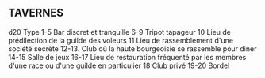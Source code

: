 ## TAVERNES


d20 Type
1-5 Bar discret et tranquille
6-9 Tripot tapageur
10 Lieu de prédilection de la guilde des voleurs
11 Lieu de rassemblement d'une société secrète
12-13. Club où la haute bourgeoisie se rassemble pour diner
14-15 Salle de jeux
16-17 Lieu de restauration fréquenté par les membres d'une
race ou d'une guilde en particulier
18 Club privé
19-20 Bordel
